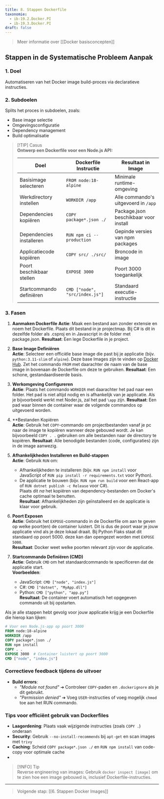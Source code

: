 ```yaml
---
title: 8. Stappen Dockerfile
taxonomie:
  - ib-19.2.Docker.PI
  - ib-19.3.Docker.PI
draft: false
---
```


> Meer informatie over [[Docker basisconcepten]]

## Stappen in de Systematische Probleem Aanpak
### 1. Doel
Automatiseren van het Docker image build-proces via declaratieve instructies.

### 2. Subdoelen
Splits het proces in subdoelen, zoals:
  - Base image selectie
  - Omgevingsconfiguratie
  - Dependency management
  - Build optimalisatie

> [!TIP] Casus  
> **Ontwerp een Dockerfile voor een Node.js API:**  
> 
> | Doel                         | Dockerfile Instructie          | Resultaat in Image                     |  
> | ---------------------------- | ------------------------------- | --------------------------------------- |  
> | Basisimage selecteren        | `FROM node:18-alpine`           | Minimale runtime-omgeving              |  
> | Werkdirectory instellen      | `WORKDIR /app`                  | Alle commando's uitgevoerd in `/app`    |  
> | Dependencies kopiëren       | `COPY package*.json ./`         | Package.json beschikbaar voor install   |  
> | Dependencies installeren    | `RUN npm ci --production`       | Gepinde versies van npm packages        |  
> | Applicatiecode kopiëren     | `COPY src/ ./src/`              | Broncode in image                       |  
> | Poort beschikbaar stellen   | `EXPOSE 3000`                   | Poort 3000 toegankelijk                 |  
> | Startcommando definiëren    | `CMD ["node", "src/index.js"]`  | Standaard executie-instructie           |  

### 3. Fasen  
1. **Aanmaken Dockerfile**
   **Actie**: Maak een bestand aan zonder extensie en noem het Dockerfile. Plaats dit bestand in je projectmap. Bij C# is dit in dezelfde folder als .csproj en in Javascript in de folder met package.json.
   **Resultaat**: Een lege Dockerfile in je project.

2. **Base Image Definiëren**  
   **Actie**: Selecteer een officiële base image die past bij je applicatie (bijv. `python:3.11-slim` of `alpine`). Deze base Images zijn te vinden op [Docker Hub](https://hub.docker.com/search?badges=official). Zet het commando `FROM` met daarachter de naam van de base image in bovenaan de Dockerfile om deze te gebruiken.
   **Resultaat**: Een schone, gestandaardiseerde basis.  

3. **Werkomgeving Configureren**  
   **Actie**: Plaats het commando `WORKDIR` met daarachter het pad naar een folder. Het pad is niet altijd nodig en is afhankelijk van je applicatie. Als je bijvoorbeeld werkt met Noder.js, zal het pad  `\app` zijn.
   **Resultaat**: Een pad waar binnen de container waar de volgende commandos op uitgevoerd worden.  

4. **Bestanden Kopiëren  
   **Actie**: Gebruik het `COPY`-commando om projectbestanden vanaf je pc naar de image te kopiëren wanneer deze gebouwd wordt. Je kan bijvoorbeeld `COPY . .` gebruiken om alle bestanden naar de directory te kopiëren.
   **Resultaat**: Alle benodigde bestanden (code, configuraties) zijn in de image aanwezig.  

5. **Afhankelijkheden Installeren en Build-stappen**  
   **Actie**: Gebruik `RUN` om:  
   - Afhankelijkheden te installeren (bijv. `RUN npm install` voor JavaScript of `RUN pip install -r requirements.txt` voor Python).  
   - De applicatie te bouwen (bijv. `RUN npm run build` voor een React-app of `RUN dotnet publish -c Release` voor C#).  
   Plaats dit *na* het kopiëren van dependency-bestanden om Docker's cache optimaal te benutten.  
   **Resultaat**: Afhankelijkheden zijn geïnstalleerd en de applicatie is klaar voor gebruik.

5. **Poort Exposen**  
   **Actie**: Gebruik het `EXPOSE`-commando in de Dockerfile om aan te geven op welke poort(en) de container luistert. Dit is dus de poort waar je jouw applicatie vind als je deze lokaal draait. Bij Python Flaks staat dit standaard op poort 5000. deze kan dan opengezet worden met `EXPOSE 5000`.  
   **Resultaat**: Docker weet welke poorten relevant zijn voor de applicatie.  

7. **Startcommando Definiëren (CMD)**  
   **Actie**: Gebruik `CMD` om het standaardcommando te specificeren dat de applicatie start.  
   **Voorbeelden**:  
     - JavaScript: `CMD ["node", "index.js"]`  
     - C#: `CMD ["dotnet", "MyApp.dll"]`  
     - Python: `CMD ["python", "app.py"]`  
   **Resultaat**: De container voert automatisch het opgegeven commando uit bij opstarten.  

Als je alle stappen hebt gevolg voor jouw applicatie krijg je een Dockerfile die hierop kan lijken:
``` Dockerfile
# Voor een Node.js-app op poort 3000  
FROM node:18-alpine  
WORKDIR /app  
COPY package*.json ./  
RUN npm install  
COPY . .  
EXPOSE 3000  # Container luistert op poort 3000  
CMD ["node", "index.js"]  
```

### Correctieve feedback tijdens de uitvoer
- **Build errors**:  
  - *"Module not found"* ➔ Controleer `COPY`-paden en `.dockerignore` als je dit gebruikt. 
  - *"Permission denied"* ➔ Voeg `USER`-instructies of voeg mogelijk `chmod` toe aan het RUN commando.

### Tips voor efficiënt gebruik van Dockerfiles
- **Laagordening**: Plaats vaak wijzigende instructies (zoals `COPY .`) onderaan  
- **Security**: Gebruik `--no-install-recommends` bij `apt-get` en scan images met `trivy`  
- **Caching**: Scheid `COPY package*.json ./` en `RUN npm install` van code-copy voor optimale cache 
- 
> [!INFO] Tip  
> Reverse engineering van images: Gebruik `docker inspect [image]` om te   zien hoe een image gebouwd is, inclusief Dockerfile-instructies. 

---

> Volgende stap: [[6. Stappen Docker Images]]




